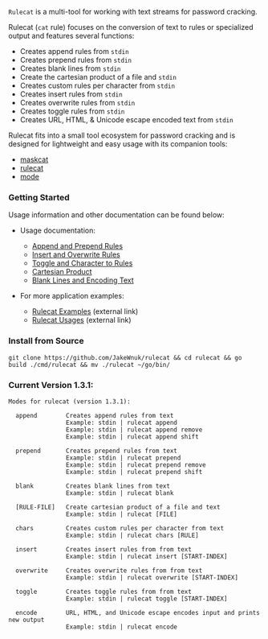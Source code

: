 `Rulecat` is a multi-tool for working with text streams for password cracking.

Rulecat (`cat` rule) focuses on the conversion of text to rules or specialized
output and features several functions:

- Creates append rules from `stdin`
- Creates prepend rules from `stdin`
- Creates blank lines from `stdin`
- Create the cartesian product of a file and `stdin`
- Creates custom rules per character from `stdin`
- Creates insert rules from `stdin`
- Creates overwrite rules from `stdin`
- Creates toggle rules from `stdin`
- Creates URL, HTML, & Unicode escape encoded text from `stdin`

Rulecat fits into a small tool ecosystem for password cracking and is designed for lightweight and easy usage with its companion tools:

- [maskcat](https://github.com/JakeWnuk/maskcat)
- [rulecat](https://github.com/JakeWnuk/rulecat)
- [mode](https://github.com/JakeWnuk/mode)

### Getting Started

Usage information and other documentation can be found below:

- Usage documentation:
    - [Append and Prepend Rules](https://github.com/JakeWnuk/rulecat/blob/main/docs/APPEND_AND_PREPEND.md)
    - [Insert and Overwrite Rules](https://github.com/JakeWnuk/rulecat/blob/main/docs/INSERT_AND_OVERWRITE.md)
    - [Toggle and Character to Rules](https://github.com/JakeWnuk/rulecat/blob/main/docs/TOGGLE_AND_CHARACTER.md)
    - [Cartesian Product](https://github.com/JakeWnuk/rulecat/blob/main/docs/CARTESIAN.md)
    - [Blank Lines and Encoding Text](https://github.com/JakeWnuk/rulecat/blob/main/docs/BLANK_AND_ENCODING.md)

- For more application examples: 
    - [Rulecat Examples](https://jakewnuk.com/posts/brewing-hash-cracking-resources-w-the-twin-cats/) (external link)
    - [Rulecat Usages](https://jakewnuk.com/posts/how-to-use-rulecat-to-crack-the-perfect-eggs-every-time/) (external link)

### Install from Source
```
git clone https://github.com/JakeWnuk/rulecat && cd rulecat && go build ./cmd/rulecat && mv ./rulecat ~/go/bin/
```

### Current Version 1.3.1:
```
Modes for rulecat (version 1.3.1):

  append        Creates append rules from text
                Example: stdin | rulecat append
                Example: stdin | rulecat append remove
                Example: stdin | rulecat append shift

  prepend       Creates prepend rules from text
                Example: stdin | rulecat prepend
                Example: stdin | rulecat prepend remove
                Example: stdin | rulecat prepend shift

  blank         Creates blank lines from text
                Example: stdin | rulecat blank

  [RULE-FILE]   Create cartesian product of a file and text
                Example: stdin | rulecat [FILE]

  chars         Creates custom rules per character from text
                Example: stdin | rulecat chars [RULE]

  insert        Creates insert rules from from text
                Example: stdin | rulecat insert [START-INDEX]

  overwrite     Creates overwrite rules from from text
                Example: stdin | rulecat overwrite [START-INDEX]

  toggle        Creates toggle rules from from text
                Example: stdin | rulecat toggle [START-INDEX]

  encode        URL, HTML, and Unicode escape encodes input and prints new output
                Example: stdin | rulecat encode
```
